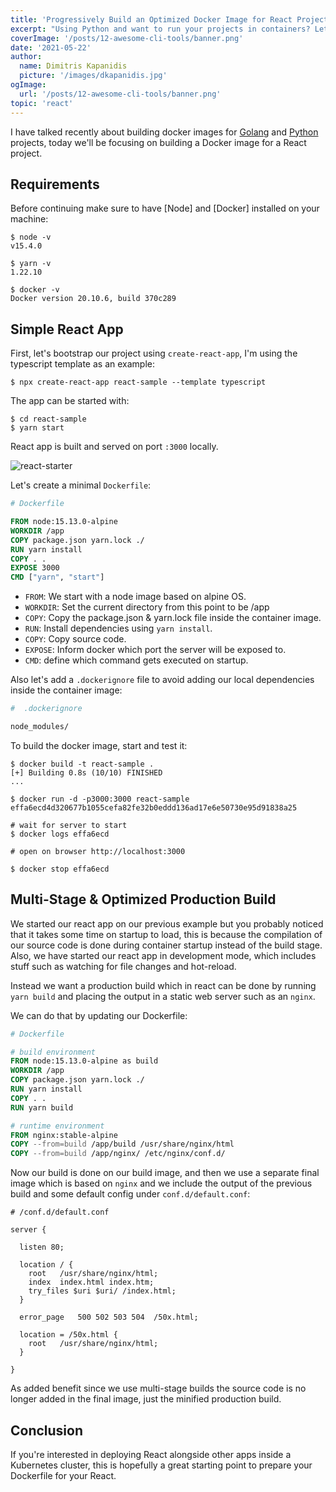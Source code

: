 ```yaml
---
title: 'Progressively Build an Optimized Docker Image for React Projects'
excerpt: "Using Python and want to run your projects in containers? Let's take a close look on how to build an optimized Dockerfile for Python projects."
coverImage: '/posts/12-awesome-cli-tools/banner.png'
date: '2021-05-22'
author:
  name: Dimitris Kapanidis
  picture: '/images/dkapanidis.jpg'
ogImage:
  url: '/posts/12-awesome-cli-tools/banner.png'
topic: 'react'
---
```


I have talked recently about building docker images for [Golang] and [Python] projects, today we'll be focusing on building a Docker image for a React project.

[Golang]: /build-docker-image-for-golang-projects
[Python]: /build-docker-image-for-python-projects

## Requirements

Before continuing make sure to have [Node] and [Docker] installed on your machine:

```shellsession
$ node -v
v15.4.0

$ yarn -v
1.22.10

$ docker -v
Docker version 20.10.6, build 370c289
```

## Simple React App

First, let's bootstrap our project using `create-react-app`, I'm using the typescript template as an example:

```shellsession
$ npx create-react-app react-sample --template typescript
```

The app can be started with:

```shellsession
$ cd react-sample
$ yarn start
```

React app is built and served on port `:3000` locally.

![react-starter](/posts/build-docker-image-for-react-projects/react-starter.png)


Let's create a minimal `Dockerfile`:

```dockerfile
# Dockerfile

FROM node:15.13.0-alpine
WORKDIR /app
COPY package.json yarn.lock ./
RUN yarn install
COPY . .
EXPOSE 3000
CMD ["yarn", "start"]
```

* `FROM`: We start with a node image based on alpine OS.
* `WORKDIR`: Set the current directory from this point to be /app
* `COPY`: Copy the package.json & yarn.lock file inside the container image.
* `RUN`: Install dependencies using `yarn install`.
* `COPY`: Copy source code.
* `EXPOSE`: Inform docker which port the server will be exposed to.
* `CMD`: define which command gets executed on startup.

Also let's add a `.dockerignore` file to avoid adding our local dependencies inside the container image:

```sh
#  .dockerignore

node_modules/
```

To build the docker image, start and test it:

```shellsession 
$ docker build -t react-sample .
[+] Building 0.8s (10/10) FINISHED
...

$ docker run -d -p3000:3000 react-sample
effa6ecd4d320677b1055cefa82fe32b0eddd136ad17e6e50730e95d91838a25

# wait for server to start
$ docker logs effa6ecd

# open on browser http://localhost:3000

$ docker stop effa6ecd
```

## Multi-Stage & Optimized Production Build

We started our react app on our previous example but you probably noticed that it takes some time on startup to load, this is because the compilation of our source code is done during container startup instead of the build stage. Also, we have started our react app in development mode, which includes stuff such as watching for file changes and hot-reload.

Instead we want a production build which in react can be done by running `yarn build` and placing the output in a static web server such as an `nginx`.

We can do that by updating our Dockerfile:

```dockerfile
# Dockerfile

# build environment
FROM node:15.13.0-alpine as build
WORKDIR /app
COPY package.json yarn.lock ./
RUN yarn install
COPY . .
RUN yarn build

# runtime environment
FROM nginx:stable-alpine
COPY --from=build /app/build /usr/share/nginx/html
COPY --from=build /app/nginx/ /etc/nginx/conf.d/
```

Now our build is done on our build image, and then we use a separate final image which is based on `nginx` and we include the output of the previous build and some default config under `conf.d/default.conf`:

```nginx
# /conf.d/default.conf

server {

  listen 80;

  location / {
    root   /usr/share/nginx/html;
    index  index.html index.htm;
    try_files $uri $uri/ /index.html;
  }

  error_page   500 502 503 504  /50x.html;

  location = /50x.html {
    root   /usr/share/nginx/html;
  }

}
```

As added benefit since we use multi-stage builds the source code is no longer added in the final image, just the minified production build.

## Conclusion

If you're interested in deploying React alongside other apps inside a Kubernetes cluster, this is hopefully a great starting point to prepare your Dockerfile for your React.
